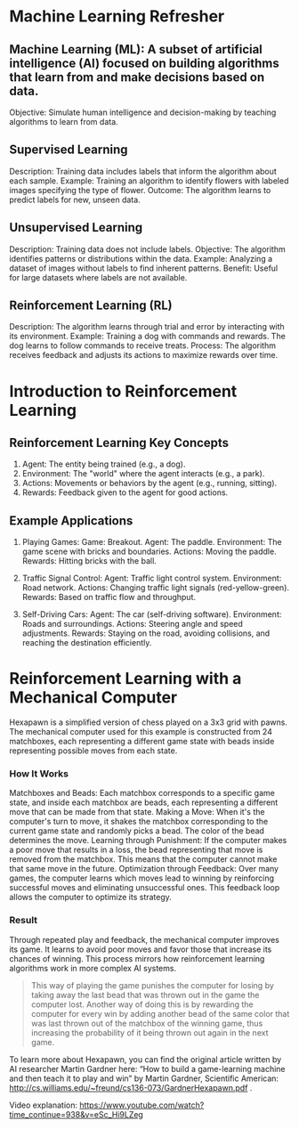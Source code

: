 # Machine Learning Refresher

## Machine Learning (ML): A subset of artificial intelligence (AI) focused on building algorithms that learn from and make decisions based on data.
Objective: Simulate human intelligence and decision-making by teaching algorithms to learn from data.
## Supervised Learning
Description: Training data includes labels that inform the algorithm about each sample.
Example: Training an algorithm to identify flowers with labeled images specifying the type of flower.
Outcome: The algorithm learns to predict labels for new, unseen data.

## Unsupervised Learning
Description: Training data does not include labels.
Objective: The algorithm identifies patterns or distributions within the data.
Example: Analyzing a dataset of images without labels to find inherent patterns.
Benefit: Useful for large datasets where labels are not available.

## Reinforcement Learning (RL)
Description: The algorithm learns through trial and error by interacting with its environment.
Example: Training a dog with commands and rewards. The dog learns to follow commands to receive treats.
Process: The algorithm receives feedback and adjusts its actions to maximize rewards over time.

# Introduction to Reinforcement Learning

## Reinforcement Learning Key Concepts
1. Agent: The entity being trained (e.g., a dog).
2. Environment: The "world" where the agent interacts (e.g., a park).
3. Actions: Movements or behaviors by the agent (e.g., running, sitting).
4. Rewards: Feedback given to the agent for good actions.

## Example Applications
1. Playing Games:
Game: Breakout.
Agent: The paddle.
Environment: The game scene with bricks and boundaries.
Actions: Moving the paddle.
Rewards: Hitting bricks with the ball.

2. Traffic Signal Control:
Agent: Traffic light control system.
Environment: Road network.
Actions: Changing traffic light signals (red-yellow-green).
Rewards: Based on traffic flow and throughput.

3. Self-Driving Cars:
Agent: The car (self-driving software).
Environment: Roads and surroundings.
Actions: Steering angle and speed adjustments.
Rewards: Staying on the road, avoiding collisions, and reaching the destination efficiently.

# Reinforcement Learning with a Mechanical Computer
Hexapawn is a simplified version of chess played on a 3x3 grid with pawns. The mechanical computer used for this example is constructed from 24 matchboxes, each representing a different game state with beads inside representing possible moves from each state.

### How It Works
Matchboxes and Beads: Each matchbox corresponds to a specific game state, and inside each matchbox are beads, each representing a different move that can be made from that state.
Making a Move: When it's the computer's turn to move, it shakes the matchbox corresponding to the current game state and randomly picks a bead. The color of the bead determines the move.
Learning through Punishment: If the computer makes a poor move that results in a loss, the bead representing that move is removed from the matchbox. This means that the computer cannot make that same move in the future.
Optimization through Feedback: Over many games, the computer learns which moves lead to winning by reinforcing successful moves and eliminating unsuccessful ones. This feedback loop allows the computer to optimize its strategy.

### Result
Through repeated play and feedback, the mechanical computer improves its game. It learns to avoid poor moves and favor those that increase its chances of winning. This process mirrors how reinforcement learning algorithms work in more complex AI systems. 
> This way of playing the game punishes the computer for losing by taking away the last bead that was thrown out in the game the computer lost. Another way of doing this is by rewarding the computer for every win by adding another bead of the same color that was last thrown out of the matchbox of the winning game, thus increasing the probability of it being thrown out again in the next game.

To learn more about Hexapawn, you can find the original article written by AI researcher Martin Gardner here: “How to build a game-learning machine and then teach it to play and win” by Martin Gardner, Scientific American: http://cs.williams.edu/~freund/cs136-073/GardnerHexapawn.pdf .

Video explanation: https://www.youtube.com/watch?time_continue=938&v=eSc_Hi9LZeg
